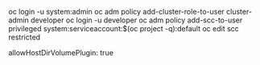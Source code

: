 
oc login -u system:admin
oc adm policy add-cluster-role-to-user cluster-admin developer
oc login -u developer
oc adm policy add-scc-to-user privileged system:serviceaccount:$(oc project -q):default
oc edit scc restricted

allowHostDirVolumePlugin: true
